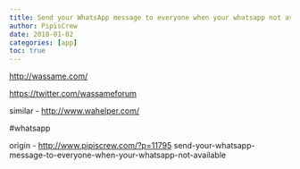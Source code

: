 ```yaml
---
title: Send your WhatsApp message to everyone when your whatsapp not available
author: PipisCrew
date: 2018-01-02
categories: [app]
toc: true
---
```


http://wassame.com/

https://twitter.com/wassameforum

similar - http://www.wahelper.com/

#whatsapp

origin - http://www.pipiscrew.com/?p=11795 send-your-whatsapp-message-to-everyone-when-your-whatsapp-not-available